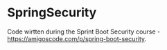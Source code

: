 # SpringSecurity
Code wirtten during the Sprint Boot Security course - https://amigoscode.com/p/spring-boot-security.
